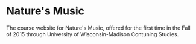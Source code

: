 Nature's Music
====

The course website for Nature's Music, offered for the first time in the Fall of 2015 through  University of Wisconsin-Madison Contuning Studies.
